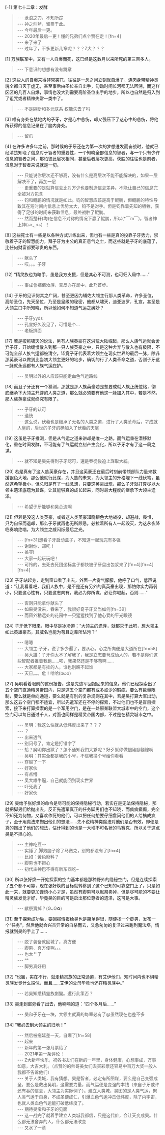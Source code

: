 
[-1] 第七十二章：发酵
>--- 沧浪之刀，不知所踪<br>
>--- 神之帅斧，留票于此。<br>
>--- 今年最后一更。<br>
>--- 2020年最后一更！懂的兄弟们点个赞在走！[fn=4]<br>
>--- 来了来了<br>
>--- 过年了，不多更新几章呢？？？Z大？？？<br>

[1] 万族联军中，又有一人自爆而死，这已经是这数月以来所死的第三百多人。
>--- 下意识的想想有没有跳章<br>

[2] 这些人的自爆来得非常突兀，往往是一念之间立刻就自爆了，连肉身带精神灵魂全都自灭于虚无，甚至事后由圣位亲自出手，勾动时间长河都无法回溯，而这样区区的几百人自爆，事情也没大到需要高阶圣位出手的地步，所以也自然是归入到了诅咒或者精神失常一类中了。
>--- 不是隔断和多元联系 权能失去了吗<br>

[3] 唯有身处在禁地内的子牙，才是心中悲伤，却又强压下了这心中的悲伤，将他所获得的信息记录在了脑内身处。
>--- 留爪<br>

[4] 在许多许多年之前，那时候的子牙还在为第一次的梦想迸发而奋战时，他就已经清楚知晓了信息对于智者的重要性，一个知晓全部信息的智者，与一个只有少许信息的智者之间，那怕彼此层次相同，甚至后者层次更高，获胜的往往也是前者，信息对于智者来说就是一切。
>--- 只能说你层次还不够高，没有什么是高层次不能不能解决的，如果一层解决不了，再加一层<br>
>--- 更重要的是就算信息比对方少也要制造信息差异，不能让自己的信息完全被对方包含<br>
>--- 钧和鲲鹏的情况就是如此。钧的智慧应该是高于鲲鹏，但鲲鹏的特性导致其在短时间内信息上优势太大，钧不是对手。但是钧靠着先知的牺牲，获得了足够的时间来获取信息，最终战胜了鲲鹏。<br>
>--- 然而楚轩(均)在信息不对称的情况下赢了鲲鹏，所以(*￣m￣)，智者神上神(๑>؂<๑）！<br>

[8] 这些死士有一些是以各种方式训练出来，但也有一些是真的投靠子牙势力，崇敬着子牙的智慧能力，拜子牙为主公的真正意气之士，而这些就是子牙的底蕴了，比任何财富都要珍贵的东西。
>--- 献头了<br>
>--- 哎。。。子牙<br>

[12] “精灵族也为暗手，虽是我方支援，但是其心不可测，也可归入局中……”
>--- 事成會補償汝族，真反亦在局中，此乃首步。<br>

[14] 子牙的见识何其之广阔，甚至更因为辅佐大领主行那人类革命，许多圣位，高阶圣位，先天圣位，乃至是皇级的秘密，他都从啸天，迪亚波罗，孔宣，甚至是大领主口中所知晓，所以他如何不知道气运之奥妙？
>--- 子牙yyds<br>
>--- 孔宣好久没见了，可惜是个...<br>
>--- 老板排面<br>

[17] 若是按照啸天的说法，另有人族英豪在这洪荒大陆崛起，那么人族气运就会舍弃子牙，开始缓慢散入到那一只人族英豪之中，只是这种舍弃与散入也有极限，不可能全部人族气运都被清空，毕竟子牙代表着大领主在现实世界的最后一脉，除非那英豪可以做到比当初大领主更好的地步，确切的行了人类革命之道，否则子牙这一脉就永远都有人族气运庇护。
>--- 吴明以外的人应该只能走血色气运路线<br>

[18] 而且子牙还有一个猜测，那就是那人族英豪若是想要成就人族正统位格，彻底继承下大领主开辟的人类之道，那么就必须要有他这一脉加入其中，若是不然，那人族英豪成就终究有限了。
>--- 子牙的认可<br>
>--- 道统<br>
>--- 这么说，伏羲也是继承了无名的人类之道，进行了人类革命后，才成就人皇的，后世的子牙的确加入了伏羲的天庭<br>

[19] 这虽是子牙推测，但是从气运之道来讲却是唯一之路，而气运重在潜移默化，重在时间发酵，不可能有了气运就立刻产生变化，所以子牙才有了这一局之谋。
>--- 就不知是昊先得到子牙認可，還是昋從後追上謀取大統。<br>

[20] 若是真有了这人族英豪存在，并且这英豪还在最后时刻前带领部队力量来救援银色大地，那么他就行此谋，为人族的未来，为大领主的升格埋下一线伏笔，虽然这希望极小，但总归是有了一线念想，只要这英豪出现，那么子牙就打算尽以大领主遗泽底蕴为其谋，让其能够真的成长起来，同时最大程度的继承下大领主遗泽。
>--- 希望子牙能够和昊合流啊<br>

[21] 但若是没这人类英豪，或者这人类英豪知晓银色大地战役，却避战，畏惧，只为自保而退却，那么子牙就再也无所顾忌，必拉着所有人一起毁灭，为这永夜降临奏响绝唱，为大领主之威闪烁最后之光。
>--- [fn=31]想看子牙启动盒子，不知道一起玩完有多强<br>
>--- 谢谢你，郑吒！<br>
>--- 盖亚!<br>
>--- 大家一起玩玩吧！<br>
>--- 可怜的，去死去死团坐标盒子都快被子牙盘出包浆来了[fn=4][fn=4][fn=4]<br>

[23] 子牙站起身，走到窗口看了出去，外面一片雾气朦朦，他呼了口气，低声说道：“让我看看吧，我们人族中，是不是还有另外的真英豪出现，那怕你实力再弱小，只要这心性有，只要这志向有，我必为你所谋，必让你崛起，否则……”
>--- 否则只能拿你献头了<br>
>--- 如果昊没来，昋来了，我很好奇子牙又当如何[fn=39]<br>
>--- 而窗外稍远处的花园中一只猩猩找到了他心爱的平光眼镜<br>

[24] 子牙低下眼来，眼中尽是冰冷道：“大领主的遗泽，就都灭于此吧，想大领主如此英雄豪杰，其威名岂能为苟且之辈所玷污？”
>--- 嗯嗯<br>
>--- 大领主:子牙，说了多少遍了，要从心。心之所向便是大道所在[fn=58]<br>
>--- 吴大雄：子牙你太不了解我了，我是立志要苟成仙人的，若不是你们这些智配者推着我跑……唉，我果然还是不够苟啊……<br>
>--- 大家都是有挂的人，谁也别瞧不起谁<br>
>--- 天日。。。危！哈哈(ಡωಡ)<br>

[27] 吴明看着眼前的这份报告，这是先遣军回报回来的信息，他们已经探索出了五个空门直通精灵帝国内，只是这五个空门都有或多或少的瑕疵，要么有数量限制，要么就是单向通道，要么就是有别的复杂规则在其中，若是昊打算大军出动，那么这五个空门都不适宜，所以先遣军还在不停的探索，不过他们也不是盲目探索，接下来打算探索的是一个军用空门，是在一处原某联盟大城市中的空门，这个空门可以每日通过千人，对面也同样是精灵帝国内部，不过是在精灵城市之中。
>--- 吴明：我这么快就从低纬度出来了？？？<br>
>--- ？<br>
>--- 出来透气<br>
>--- 别问号了，肯定是打错字了<br>
>--- 蛤？吳明你出獄了？怎不通知我們大夥呢？好歹幫你做個豬腳麵線啊<br>
>--- 吴明：其实全都是我的小号，不信我换个号给你看看<br>
>--- 穿越了一下<br>
>--- 好家伙<br>
>--- 有点懵<br>
>--- 吴大雄牛逼，自己就能回到现实世界<br>
>--- 吓死我了<br>
>--- 好家伙<br>

[29] 昊给予张好焕的命令是尽可能的保持隐秘行动，若实在是无法保持隐秘，那就把脚男们给抛出去，反正先遣军真正的任务脚男们也不知晓，而疯疯癫癫，完全不知死为何物，又喜欢作死的他们，可以把任何想要仔细盘问他们的人给搞成疯子，至于用魔法来掏出他们的想法……先不说精神类魔法对他们是否有效，即便是真的掏出了他们的想法，估计得到的也是一大堆不可名状的马赛克，所以关于这点昊是不担心的。
>--- 主神吃豆～<br>
>--- 实锤了 脚男脑子除了马赛克，别的都没有了[fn=4]<br>
>--- 比如：黃色廢料？<br>
>--- 脚男也不担心<br>
>--- 初代主神巴不得有新东西吃~<br>

[30] 所以张好焕一开始探索的空门基本都是那种野外的隐秘空门，但是连续探索了五个都不可靠，现在张好焕的目标就转移到了这个已知的可靠空门上了，只是如此一来，就要更加谨慎小心才是，虽然有脚男可以献祭卖掉，但是尽可能的不要让精灵族发觉才好，毕竟昊的目的可是启出那位尊者的遗泽，这可是大事。
>--- 獻祭賣掉？(ʘᴗʘ✿)<br>

[31] 至于探索成功后，要回报情报给昊也是简单得很，随便找一个脚男，发布一个“任务”，然后他就会兴奋异常的自杀而去，又急匆匆的复活过来跑到魔法塔，情报就到昊的手上了……
>--- 脱了装备就回城了，真方便<br>
>--- 脚男、真方便啊。。。<br>
>--- 也太艹了<br>
>--- 艹<br>
>--- 脚男真好用<br>

[32] “也罢，实在不行，就走精灵族的正常通道，有艾伊他们，短时间内也不惧精灵族发觉什么端倪，而且……艾伊的父母毕竟也还在精灵族中。”
>--- 若昊知悉精靈族劇變。還行此策否？<br>

[33] 昊走到窗旁看了出去，他喃喃的道：“四个多月后……”
>--- 昊和子牙在一块，大领主就真的每章必有了@虽然现在也差不多<br>

[34] “我必去到大领主的旧地！”
>--- 然后被拖延差一天，自爆了[fn=58]<br>
>--- 起来<br>
>--- 新年的第一张月票给了<br>
>--- 2021年第一条评论！<br>
>--- Z大新年快乐，祝各书友们在新的一年里，身体健康，心想事成，万事如意，大吉大利。（点赞的的帅哥美女们去买彩票还容易中百万大奖一般人我都不告诉他们）<br>
>--- 关于人类城，我有猜想。昊是智者，必定有所图谋，要么是自己变强成圣，要么是救出吴明，这需要力量，而气运便是变强的本钱（来自子牙或许还有昋的信息，大领主为实际例子）。建立人类城，昊图的是人类气运，聚人类气运于自身，不成圣便成仁，引爆血色气运冲击低纬度，除了内宇宙，也就人类血色气运能打破低纬度了。<br>
>--- 期待昊宝和子牙的见面<br>
>--- 这一战完了就着手建立人类城我都信，只是这代价，会让天变成昊。什么都无法舍弃的人，什么都无法改变<br>
>--- 又水了一章<br>
